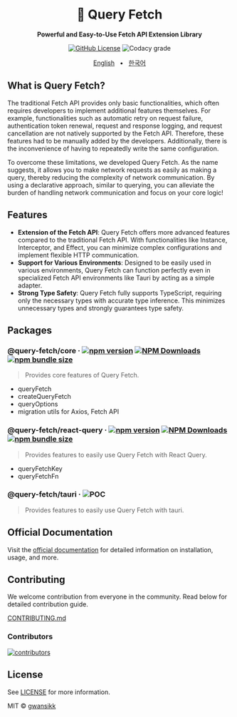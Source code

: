<div align="center">

<h1>🔗 Query Fetch</h1>
<p><b>Powerful and Easy-to-Use Fetch API Extension Library</b></p>

[![GitHub License](https://img.shields.io/github/license/gwansikk/query-fetch?labelColor=black&color=black)](https://github.com/gwansikk/query-fetch?tab=MIT-1-ov-file)
![Codacy grade](https://img.shields.io/codacy/grade/bf89208f2e9f4590832d09131dd207c2?logo=codacy&labelColor=black&color=black)

[English](https://github.com/gwansikk/query-fetch/blob/main/README.md)
&nbsp;&nbsp;•&nbsp;&nbsp;
[한국어](https://github.com/gwansikk/query-fetch/blob/main/README-ko_kr.md)

</div>

## What is Query Fetch?

The traditional Fetch API provides only basic functionalities, which often requires developers to implement additional features themselves. For example, functionalities such as automatic retry on request failure, authentication token renewal, request and response logging, and request cancellation are not natively supported by the Fetch API. Therefore, these features had to be manually added by the developers. Additionally, there is the inconvenience of having to repeatedly write the same configuration.

To overcome these limitations, we developed Query Fetch. As the name suggests, it allows you to make network requests as easily as making a query, thereby reducing the complexity of network communication. By using a declarative approach, similar to querying, you can alleviate the burden of handling network communication and focus on your core logic!

## Features

- **Extension of the Fetch API**: Query Fetch offers more advanced features compared to the traditional Fetch API. With functionalities like Instance, Interceptor, and Effect, you can minimize complex configurations and implement flexible HTTP communication.
- **Support for Various Environments**: Designed to be easily used in various environments, Query Fetch can function perfectly even in specialized Fetch API environments like Tauri by acting as a simple adapter.
- **Strong Type Safety**: Query Fetch fully supports TypeScript, requiring only the necessary types with accurate type inference. This minimizes unnecessary types and strongly guarantees type safety.

## Packages

### @query-fetch/core &middot; [![npm version](https://img.shields.io/npm/v/@query-fetch/core?color=black&labelColor=black&logo=npm)](https://www.npmjs.com/package/@query-fetch/core) [![NPM Downloads](https://img.shields.io/npm/dm/%40query-fetch%2Fcore?labelColor=black&color=black)](https://www.npmjs.com/package/@query-fetch/core) [![npm bundle size](https://img.shields.io/bundlephobia/min/@query-fetch/core?color=black&labelColor=black)](https://bundlephobia.com/package/@query-fetch/core)

> Provides core features of Query Fetch.

- queryFetch
- createQueryFetch
- queryOptions
- migration utils for Axios, Fetch API

### @query-fetch/react-query &middot; [![npm version](https://img.shields.io/npm/v/@query-fetch/react-query?color=black&labelColor=black&logo=npm)](https://www.npmjs.com/package/@query-fetch/react-query) [![NPM Downloads](https://img.shields.io/npm/dm/%40query-fetch%2Freact-query?labelColor=black&color=black)](https://www.npmjs.com/package/@query-fetch/react-query) [![npm bundle size](https://img.shields.io/bundlephobia/min/@query-fetch/react-query?color=black&labelColor=black)](https://bundlephobia.com/package/@query-fetch/react-query)

> Provides features to easily use Query Fetch with React Query.

- queryFetchKey
- queryFetchFn

### @query-fetch/tauri &middot; ![POC](https://img.shields.io/badge/POC-black)

> Provides features to easily use Query Fetch with tauri.

## Official Documentation

Visit the [official documentation](https://offlegacy.org/) for detailed information on installation, usage, and more.

## Contributing

We welcome contribution from everyone in the community. Read below for detailed contribution guide.

[CONTRIBUTING.md](https://github.com/gwansikk/query-fetch/blob/main/CONTREIBUTING.md)

### Contributors

[![contributors](https://contrib.rocks/image?repo=gwansikk/query-fetch)](https://github.com/gwansikk/query-fetch/contributors)

## License

See [LICENSE](https://github.com/gwansikk/query-fetch/blob/main/LICENSE) for more information.

MIT © [gwansikk](https://github.com/gwansikk)
